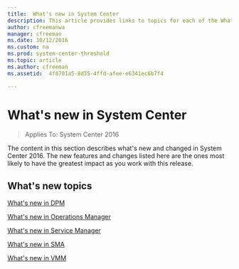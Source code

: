 ```yaml
---
title:  What's new in System Center
description: This article provides links to topics for each of the What's New topics for System Center 2016 components.
author: cfreemanwa
manager: cfreeman
ms.date: 10/12/2016
ms.custom: na
ms.prod: system-center-threshold
ms.topic: article
ms.author: cfreeman
ms.assetid:  4f8701a5-8d55-4ffd-afee-e6341ec6b7f4

---
```


# What's new in System Center

>Applies To: System Center 2016


The content in this section describes what's new and changed in System Center 2016. The new features and changes listed here are the ones most likely to have the greatest impact as you work with this release.


## What's new topics
[What's new in DPM](../dpm/get-started/what-s-new-in-dpm-in-system-center-2016.md)

[What's new in Operations Manager](../om/get-started/whats-new-in-operations-manager.md)

[What's new in Service Manager](../sm/get-started/what-s-new-in-service-manager.md)

[What's new in SMA](../sma/get-started/what-s-new-in-service-management-automation-2016.md)

[What's new in VMM](../vmm/get-started/get-started-whats-new.md)
